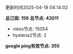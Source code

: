更新时间2025-04-18 04:14:02

**总订阅: 159**
**总节点: 43011**
- vless节点: 15054
- hysteria2节点: 2

**google ping有效节点: 355**
